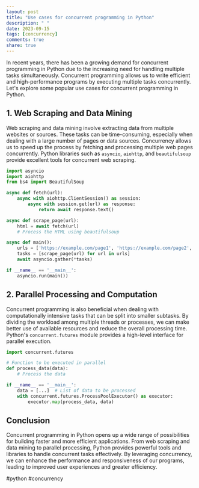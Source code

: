 ```yaml
---
layout: post
title: "Use cases for concurrent programming in Python"
description: " "
date: 2023-09-15
tags: [concurrency]
comments: true
share: true
---
```


In recent years, there has been a growing demand for concurrent programming in Python due to the increasing need for handling multiple tasks simultaneously. Concurrent programming allows us to write efficient and high-performance programs by executing multiple tasks concurrently. Let's explore some popular use cases for concurrent programming in Python.

## 1. Web Scraping and Data Mining

Web scraping and data mining involve extracting data from multiple websites or sources. These tasks can be time-consuming, especially when dealing with a large number of pages or data sources. Concurrency allows us to speed up the process by fetching and processing multiple web pages concurrently. Python libraries such as `asyncio`, `aiohttp`, and `beautifulsoup` provide excellent tools for concurrent web scraping.

```python
import asyncio
import aiohttp
from bs4 import BeautifulSoup

async def fetch(url):
    async with aiohttp.ClientSession() as session:
        async with session.get(url) as response:
            return await response.text()

async def scrape_page(url):
    html = await fetch(url)
    # Process the HTML using beautifulsoup

async def main():
    urls = ['https://example.com/page1', 'https://example.com/page2', 'https://example.com/page3']
    tasks = [scrape_page(url) for url in urls]
    await asyncio.gather(*tasks)

if __name__ == '__main__':
    asyncio.run(main())
```

## 2. Parallel Processing and Computation

Concurrent programming is also beneficial when dealing with computationally intensive tasks that can be split into smaller subtasks. By dividing the workload among multiple threads or processes, we can make better use of available resources and reduce the overall processing time. Python's `concurrent.futures` module provides a high-level interface for parallel execution.

```python
import concurrent.futures

# Function to be executed in parallel
def process_data(data):
    # Process the data

if __name__ == '__main__':
    data = [...]  # List of data to be processed
    with concurrent.futures.ProcessPoolExecutor() as executor:
        executor.map(process_data, data)
```

## Conclusion

Concurrent programming in Python opens up a wide range of possibilities for building faster and more efficient applications. From web scraping and data mining to parallel processing, Python provides powerful tools and libraries to handle concurrent tasks effectively. By leveraging concurrency, we can enhance the performance and responsiveness of our programs, leading to improved user experiences and greater efficiency.

#python #concurrency